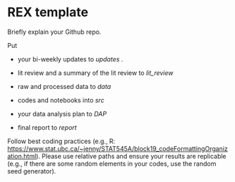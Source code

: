 # REX template

Briefly explain your Github repo.

Put

* your bi-weekly updates  to *updates* .

* lit review and a summary of the lit review to *lit_review*

* raw and processed data to *data*

* codes and notebooks into *src*

* your data analysis plan to *DAP*

* final report to *report*

Follow best coding practices (e.g., R: https://www.stat.ubc.ca/~jenny/STAT545A/block19_codeFormattingOrganization.html). Please use relative paths and ensure your results are replicable (e.g., if there are some random elements in your codes, use the random seed generator).




